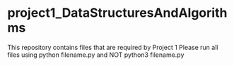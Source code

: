 # project1_DataStructuresAndAlgorithms
This repository contains files that are required by Project 1
Please run all files using python filename.py and NOT python3 filename.py
